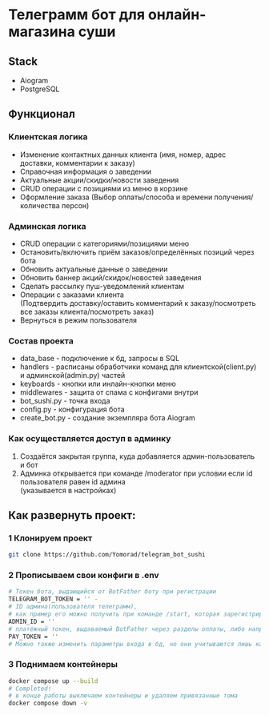 # Телеграмм бот для онлайн-магазина суши

## Stack
- Aiogram
- PostgreSQL

## Функционал
### Клиентская логика
- Изменение контактных данных клиента (имя, номер, адрес доставки, комментарии к заказу)
- Справочная информация о заведении
- Актуальные акции/скидки/новости заведения
- CRUD операции с позициями из меню в корзине 
- Оформление заказа (Выбор оплаты/способа и времени получения/количества персон)

### Админская логика
- CRUD операции с категориями/позициями меню
- Остановить/включить приём заказов/определённых позиций через бота
- Обновить актуальные данные о заведении
- Обновить баннер акций/скидок/новостей заведения
- Сделать рассылку пуш-уведомлений клиентам
- Операции с заказами клиента  
(Подтвердить доставку/оставить комментарий к заказу/посмотреть все заказы клиента/посмотреть заказ)
- Вернуться в режим пользователя


### Состав проекта
- data_base - подключение к бд, запросы в SQL
- handlers - расписаны обработчики команд для клиентской(client.py) и админской(admin.py) частей
- keyboards - кнопки или инлайн-кнопки меню
- middlewares - защита от спама с конфигами внутри
- bot_sushi.py - точка входа
- config.py - конфигурация бота
- create_bot.py - создание экземпляра бота Aiogram


### Как осуществляется доступ в админку
1. Создаётся закрытая группа, куда добавляется админ-пользователь и бот
2. Админка открывается при команде /moderator при условии если id пользователя равен id админа    
(указывается в настройках)

## Как развернуть проект:
### 1 Клонируем проект

```bash
git clone https://github.com/Yomorad/telegram_bot_sushi
```

### 2 Прописываем свои конфиги в .env

```bash
# Токен бота, выдающийся от BotFather боту при регистрации
TELEGRAM_BOT_TOKEN = '' - 
# ID админа(пользователя телеграмм),
# как пример его можно получить при команде /start, которая зарегистрирует в бд клиента при первом обращении с его id в чате
ADMIN_ID = ''
# платёжный токен, выдаваемый BotFather через разделы оплаты, либо напрямую от банка через онлайн-эквайринг
PAY_TOKEN = ''
# Можно также изменить параметры входа в бд, но они учитываются лишь как контейнер
```

### 3 Поднимаем контейнеры

```bash
docker compose up --build
# Completed!
# в конце работы выключаем контейнеры и удаляем привязанные тома
docker compose down -v
```